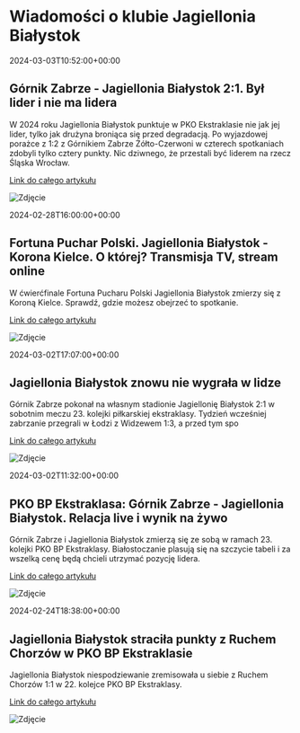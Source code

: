 # Wiadomości o klubie Jagiellonia Białystok

2024-03-03T10:52:00+00:00 

 ## Górnik Zabrze - Jagiellonia Białystok 2:1. Był lider i nie ma lidera 

 W 2024 roku Jagiellonia Białystok punktuje w PKO Ekstraklasie nie jak jej lider, tylko jak drużyna broniąca się przed degradacją. Po wyjazdowej porażce z 1:2 z Górnikiem Zabrze Żółto-Czerwoni w czterech spotkaniach zdobyli tylko cztery punkty. Nic dziwnego, że przestali być liderem na rzecz Śląska Wrocław. 

 [Link do całego artykułu](https://www.msn.com/pl-pl/sport/other/górnik-zabrze-jagiellonia-białystok-21-był-lider-i-nie-ma-lidera/ar-BB1jfBO4) 

 ![Zdjęcie](https://d-art.ppstatic.pl/kadry/k/r/1/cc/ca/65e44fa95bc3a_o_original.jpg) 

2024-02-28T16:00:00+00:00 

 ## Fortuna Puchar Polski. Jagiellonia Białystok - Korona Kielce. O której? Transmisja TV, stream online 

 W ćwierćfinale Fortuna Pucharu Polski Jagiellonia Białystok zmierzy się z Koroną Kielce. Sprawdź, gdzie możesz obejrzeć to spotkanie. 

 [Link do całego artykułu](https://sportowefakty.wp.pl/pilka-nozna/1109017/fortuna-puchar-polski-jagiellonia-bialystok-korona-kielce-o-ktorej-transmisja-tv) 

 ![Zdjęcie](https://v.wpimg.pl/NTEuanBlYTUkFxddbRdsIGdPQwcrTmJ2MFdbTG1dfGx1DU4dJEEvMCgcDwcxGDw1Jh8AQDUcLTArWxECbR86OzcUBgtwQygxJAEUHCcIETs3HAYHLA0ie3NAUFt0VXcyJkxUD3JYEWN3Q1NWcll_ei8FBAlgEQ) 

2024-03-02T17:07:00+00:00 

 ## Jagiellonia Białystok znowu nie wygrała w lidze 

 Górnik Zabrze pokonał na własnym stadionie Jagiellonię Białystok 2:1 w sobotnim meczu 23. kolejki piłkarskiej ekstraklasy. Tydzień wcześniej zabrzanie przegrali w Łodzi z Widzewem 1:3, a przed tym spo 

 [Link do całego artykułu](https://www.polsatsport.pl/wiadomosc/2024-03-02/jagiellonia-bialystok-znowu-nie-wygrala-w-lidze/) 

 ![Zdjęcie](None) 

2024-03-02T11:32:00+00:00 

 ## PKO BP Ekstraklasa: Górnik Zabrze - Jagiellonia Białystok. Relacja live i wynik na żywo 

 Górnik Zabrze i Jagiellonia Białystok zmierzą się ze sobą w ramach 23. kolejki PKO BP Ekstraklasy. Białostoczanie plasują się na szczycie tabeli i za wszelką cenę będą chcieli utrzymać pozycję lidera. 

 [Link do całego artykułu](https://www.polsatsport.pl/wiadomosc/2024-03-02/pko-bp-ekstraklasa-gornik-zabrze-jagiellonia-bialystok-relacja-live-i-wynik-na-zywo/) 

 ![Zdjęcie](https://ipla.pluscdn.pl/dituel/cp/o2/o25ycnz2t4wi29xfcp9h6kf7a88prhe3.jpg) 

2024-02-24T18:38:00+00:00 

 ## Jagiellonia Białystok straciła punkty z Ruchem Chorzów w PKO BP Ekstraklasie 

 Jagiellonia Białystok niespodziewanie zremisowała u siebie z Ruchem Chorzów 1:1 w 22. kolejce PKO BP Ekstraklasy. 

 [Link do całego artykułu](https://eurosport.tvn24.pl/pilka-nozna/pko-bp-ekstraklasa/2023-2024/jagiellonia-bialystok-ruch-chorzow-wynik-i-relacja-meczu-22.-kolejki-pko-bp-ekstraklasy_sto10037122/story.shtml) 

 ![Zdjęcie](https://imgresizer.eurosport.com/unsafe/2560x1440/filters:format(jpeg)/origin-imgresizer.eurosport.com/2024/02/24/3904491-79322588-2560-1440.jpg) 

